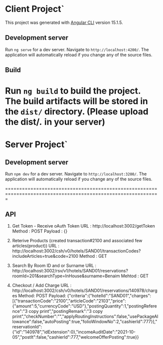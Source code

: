 # Client Project`

This project was generated with [Angular CLI](https://github.com/angular/angular-cli) version 15.1.5.

## Development server

Run `ng serve` for a dev server. Navigate to `http://localhost:4200/`. The application will automatically reload if you change any of the source files.

## Build

Run `ng build` to build the project. The build artifacts will be stored in the `dist/` directory. (Please upload the dist/*.* in your server)
==========================================================================================================
# Server Project`
## Development server

Run `npm dev` for a dev server. Navigate to `http://localhost:3200/`. The application will automatically reload if you change any of the source files.

=============================================================================================================

## API 

1) Get Token - Receive oAuth Token
    URL : http://localhost:3002/getToken
    Method : POST
    Payload : {}

2) Reterive Products (created transaction#2100 and associated few articles(product))
    URL : http://localhost:3002/csh/v0/hotels/SAND01/transactionCodes?includeArticles=true&code=2100
    Method : GET

3) Search By Room ID and or Surname
    URL : http://localhost:3002/rsv/v1/hotels/SAND01/reservations?roomId=201&searchType=InHouse&surname=Benaim
    Mehtod : GET

4) Checkout / Add Charge
    URL : http://localhost:3002/csh/v0/hotels/SAND01/reservations/140978/charges
    Method: POST
    Payload: {"criteria":{"hotelId":"SAND01","charges":[{"transactionCode":"2100","articleCode":"2103","price":{"amount":5,"currencyCode":"USD"},"postingQuantity":1,"postingReference":"3 copy print","postingRemark":"3 copy print","checkNumber":"","applyRoutingInstructions":false,"usePackageAllowance":false,"autoPosting":true,"folioWindowNo":2,"cashierId":777}],"reservationId":{"id":"140978","idExtension":0},"incomeAuditDate":"2021-10-05","postIt":false,"cashierId":777,"welcomeOfferPosting":true}}

